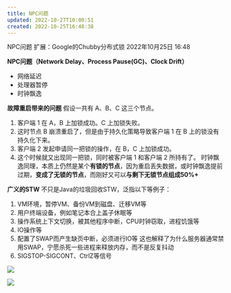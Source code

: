 ```yaml
---
title: NPC问题
updated: 2022-10-27T10:00:51
created: 2022-10-25T16:48:38
---
```


NPC问题
扩展：Google的Chubby分布式锁
2022年10月25日
16:48

**NPC问题（Network Delay、Process Pause(GC)、Clock Drift）**
- 网络延迟
- 处理器暂停
- 时钟飘逸

**故障重启带来的问题**
假设一共有 A、B、C 这三个节点。
1.  客户端 1 在 A，B 上加锁成功。C 上加锁失败。
2.  这时节点 B 崩溃重启了，但是由于持久化策略导致客户端 1 在 B 上的锁没有持久化下来。
3.  客户端 2 发起申请同一把锁的操作，在 B，C 上加锁成功。
4.  这个时候就又出现同一把锁，同时被客户端 1 和客户端 2 所持有了。
时钟飘逸同理，本质上仍然是某个**有锁的节点**，因为重启丢失数据，或时钟飘逸提前过期，**变成了无锁的节点**，而刚好又可以**与剩下无锁节点组成50%+**

**广义的STW**
不只是Java的垃圾回收STW，泛指以下等例子：
1.  VM环境，暂停VM、备份VM到磁盘、迁移VM等
2.  用户终端设备，例如笔记本合上盖子休眠等
3.  操作系统上下文切换，被其他程序中断，CPU时钟窃取，进程饥饿等
4.  IO操作等
5.  配置了SWAP而产生缺页中断，必须进行IO等
这也解释了为什么服务器通常禁用SWAP，宁愿杀死一些进程来释放内存，而不是反复抖动
1.  SIGSTOP-SIGCONT、CtrlZ等信号

![](C:\Users\82609\AppData\Local\Temp\Java\pandoc/media/image1.png)

![](C:\Users\82609\AppData\Local\Temp\Java\pandoc/media/image2.png)
